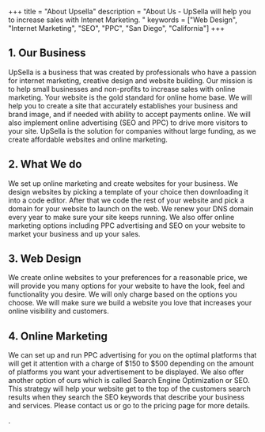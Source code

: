 +++
title = "About Upsella"
description = "About Us - UpSella will help you to increase sales with Intenet Marketing. "
keywords = ["Web Design", "Internet Marketing", "SEO", "PPC", "San Diego", "California"]
+++

## 1. Our Business

UpSella is a business that was created by professionals who have a passion for internet marketing, creative design and website building. Our mission is to help small businesses and non-profits to increase sales with online marketing. Your website is the gold standard for online home base. We will help you to create a site that accurately establishes your business and brand image, and if needed with ability to accept payments online. We will also implement online advertising (SEO and PPC) to drive more visitors to your site. UpSella is the solution for companies without large funding, as we create affordable websites and online marketing.

## 2. What We do

We set up online marketing and create websites for your business. We design websites by picking a template of your choice then downloading it into a code editor. After that we code the rest of your website and pick a domain for your website to launch on the web. We renew your DNS domain every year to make sure your site keeps running.  We also offer online marketing options including PPC advertising and SEO on your website to market your business and up your sales.  

## 3. Web Design

We create online websites to your preferences for a reasonable price, we will provide you many options for your website to have the look, feel and functionality you desire.  We will only charge based on the options you choose. We will make sure we build a website you love that increases your online visibility and customers. 

## 4. Online Marketing

We can set up and run PPC advertising for you on the optimal platforms that will get it attention with a charge of $150 to $500 depending on the amount of platforms you want your advertisement to be displayed. We also offer another option of ours which is called Search Engine Optimization or SEO. This strategy will help your website get to the top of the customers search results when they search the SEO keywords that describe your business and services. Please contact us or go to the pricing page for more details. 




 


 .